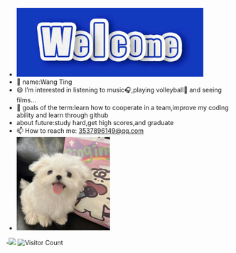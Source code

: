 - <img src="https://github.com/wting-9/wting-9/blob/main/picture2.jpg" width="420px">
- 👧 name:Wang Ting
- 😄 I’m interested in listening to music🎧,playing volleyball🏸 and seeing films...
- 🎯 goals of the term:learn how to cooperate in a team,improve my coding ability and learn through github
- about future:study hard,get high scores,and graduate
- 📫 How to reach me: 3537896149@qq.com
- <img src="https://github.com/wting-9/wting-9/blob/main/picture1.png" width="210px">
-![](https://github-readme-stats.vercel.app/api?username=wting-9&show_icons=true&theme=transparent)
![Visitor Count](https://profile-counter.glitch.me/wting-9/count.svg)



